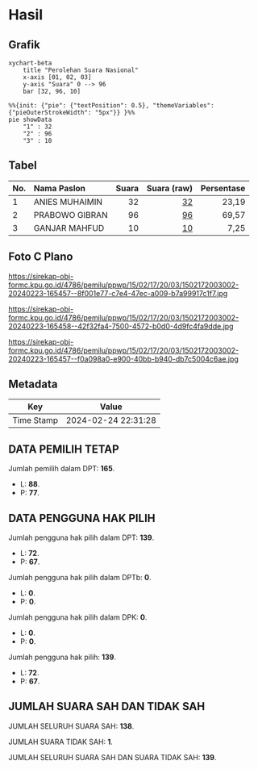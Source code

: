 # Hasil

## Grafik

```mermaid
xychart-beta
    title "Perolehan Suara Nasional"
    x-axis [01, 02, 03]
    y-axis "Suara" 0 --> 96
    bar [32, 96, 10]
```

```mermaid
%%{init: {"pie": {"textPosition": 0.5}, "themeVariables": {"pieOuterStrokeWidth": "5px"}} }%%
pie showData
    "1" : 32
    "2" : 96
    "3" : 10
```

## Tabel

| No. | Nama Paslon    | Suara | Suara (raw) | Persentase |
|:--- |:-------------- | -----:| -----------:| ----------:|
| 1   | ANIES MUHAIMIN | 32    | [32][p-1]   | 23,19      |
| 2   | PRABOWO GIBRAN | 96    | [96][p-2]   | 69,57      |
| 3   | GANJAR MAHFUD  | 10    | [10][p-3]   | 7,25       |


[p-1]: https://github.com/gigit-pemilu/pemilu-2024/blob/main/pilpres/hitung-suara/sub/15-jambi/sub/02--merangin/sub/17-pangkalan-jambu/sub/2003-birun/sub/002-tps/sub/paslon-1.txt
[p-2]: https://github.com/gigit-pemilu/pemilu-2024/blob/main/pilpres/hitung-suara/sub/15-jambi/sub/02--merangin/sub/17-pangkalan-jambu/sub/2003-birun/sub/002-tps/sub/paslon-2.txt
[p-3]: https://github.com/gigit-pemilu/pemilu-2024/blob/main/pilpres/hitung-suara/sub/15-jambi/sub/02--merangin/sub/17-pangkalan-jambu/sub/2003-birun/sub/002-tps/sub/paslon-3.txt

## Foto C Plano

https://sirekap-obj-formc.kpu.go.id/4786/pemilu/ppwp/15/02/17/20/03/1502172003002-20240223-165457--8f001e77-c7e4-47ec-a009-b7a99917c1f7.jpg

https://sirekap-obj-formc.kpu.go.id/4786/pemilu/ppwp/15/02/17/20/03/1502172003002-20240223-165458--42f32fa4-7500-4572-b0d0-4d9fc4fa9dde.jpg

https://sirekap-obj-formc.kpu.go.id/4786/pemilu/ppwp/15/02/17/20/03/1502172003002-20240223-165457--f0a098a0-e900-40bb-b940-db7c5004c6ae.jpg


## Metadata

| Key        | Value               |
| ---------- | ------------------- |
| Time Stamp | 2024-02-24 22:31:28 |


## DATA PEMILIH TETAP

Jumlah pemilih dalam DPT: **165**.
 * L: **88**.
 * P: **77**.

## DATA PENGGUNA HAK PILIH

Jumlah pengguna hak pilih dalam DPT: **139**.
 * L: **72**.
 * P: **67**.

Jumlah pengguna hak pilih dalam DPTb: **0**.
 * L: **0**.
 * P: **0**.

Jumlah pengguna hak pilih dalam DPK: **0**.
 * L: **0**.
 * P: **0**.

Jumlah pengguna hak pilih: **139**.
 * L: **72**.
 * P: **67**.

## JUMLAH SUARA SAH DAN TIDAK SAH

JUMLAH SELURUH SUARA SAH: **138**.

JUMLAH SUARA TIDAK SAH: **1**.

JUMLAH SELURUH SUARA SAH DAN SUARA TIDAK SAH: **139**.


